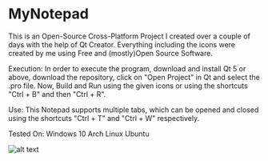 # MyNotepad
This is an Open-Source Cross-Platform Project I created over a couple of days with the help of Qt Creator.
Everything including the icons were created by me using Free and (mostly)Open Source Software.

Execution:
In order to execute the program, download and install Qt 5 or above, download the repository, click on "Open Project" in Qt and select the .pro file.
Now, Build and Run using the given icons or using the shortcuts "Ctrl + B" and then "Ctrl + R".

Use:
This Notepad supports multiple tabs, which can be opened and closed using the shortcuts "Ctrl + T" and "Ctrl + W" respectively.

Tested On:
  Windows 10
  Arch Linux
  Ubuntu

![alt text](https://raw.githubusercontent.com/Hrishi2312/MyNotepad/MyNotepad.png)
